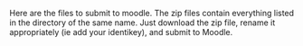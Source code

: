 Here are the files to submit to moodle. The zip files contain everything listed in the directory of the same name. Just download the zip file, rename it appropriately (ie add your identikey), and submit to Moodle.
